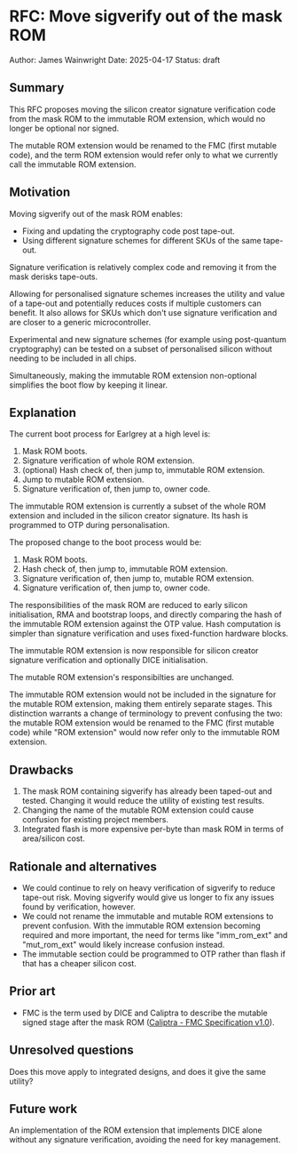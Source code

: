 # RFC: Move sigverify out of the mask ROM

Author: James Wainwright
Date: 2025-04-17
Status: draft

## Summary

This RFC proposes moving the silicon creator signature verification code from the mask ROM to the immutable ROM extension, which would no longer be optional nor signed.

The mutable ROM extension would be renamed to the FMC (first mutable code), and the term ROM extension would refer only to what we currently call the immutable ROM extension.

## Motivation

Moving sigverify out of the mask ROM enables:

* Fixing and updating the cryptography code post tape-out.
* Using different signature schemes for different SKUs of the same tape-out.

Signature verification is relatively complex code and removing it from the mask derisks tape-outs.

Allowing for personalised signature schemes increases the utility and value of a tape-out and potentially reduces costs if multiple customers can benefit. It also allows for SKUs which don't use signature verification and are closer to a generic microcontroller.

Experimental and new signature schemes (for example using post-quantum cryptography) can be tested on a subset of personalised silicon without needing to be included in all chips.

Simultaneously, making the immutable ROM extension non-optional simplifies the boot flow by keeping it linear.

## Explanation

The current boot process for Earlgrey at a high level is:

1. Mask ROM boots.
2. Signature verification of whole ROM extension.
3. (optional) Hash check of, then jump to, immutable ROM extension.
4. Jump to mutable ROM extension.
5. Signature verification of, then jump to, owner code.

The immutable ROM extension is currently a subset of the whole ROM extension and included in the silicon creator signature. Its hash is programmed to OTP during personalisation.

The proposed change to the boot process would be:

1. Mask ROM boots.
2. Hash check of, then jump to, immutable ROM extension.
3. Signature verification of, then jump to, mutable ROM extension.
4. Signature verification of, then jump to, owner code.

The responsibilities of the mask ROM are reduced to early silicon initialisation, RMA and bootstrap loops, and directly comparing the hash of the immutable ROM extension against the OTP value. Hash computation is simpler than signature verification and uses fixed-function hardware blocks.

The immutable ROM extension is now responsible for silicon creator signature verification and optionally DICE initialisation.

The mutable ROM extension's responsibilties are unchanged.

The immutable ROM extension would not be included in the signature for the mutable ROM extension, making them entirely separate stages. This distinction warrants a change of terminology to prevent confusing the two: the mutable ROM extension would be renamed to the FMC (first mutable code) while "ROM extension" would now refer only to the immutable ROM extension.

## Drawbacks

1. The mask ROM containing sigverify has already been taped-out and tested. Changing it would reduce the utility of existing test results.
2. Changing the name of the mutable ROM extension could cause confusion for existing project members.
3. Integrated flash is more expensive per-byte than mask ROM in terms of area/silicon cost.

## Rationale and alternatives

* We could continue to rely on heavy verification of sigverify to reduce tape-out risk. Moving sigverify would give us longer to fix any issues found by verification, however.
* We could not rename the immutable and mutable ROM extensions to prevent confusion. With the immutable ROM extension becoming required and more important, the need for terms like "imm_rom_ext" and "mut_rom_ext" would likely increase confusion instead.
* The immutable section could be programmed to OTP rather than flash if that has a cheaper silicon cost.

## Prior art

* FMC is the term used by DICE and Caliptra to describe the mutable signed stage after the mask ROM ([Caliptra - FMC Specification v1.0][fmc-spec]).

[fmc-spec]: https://github.com/chipsalliance/caliptra-sw/tree/main/fmc

## Unresolved questions

Does this move apply to integrated designs, and does it give the same utility?

## Future work

An implementation of the ROM extension that implements DICE alone without any signature verification, avoiding the need for key management.
